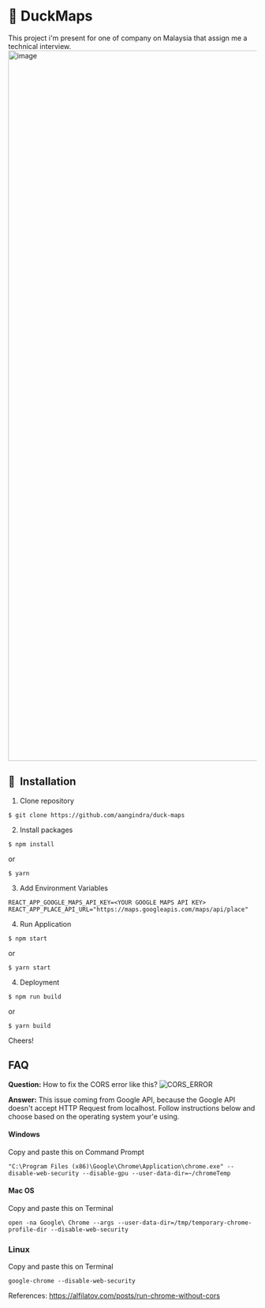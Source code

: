 # 🦆 DuckMaps

This project i'm present for one of company on Malaysia that assign me a technical interview.
<img width="1440" alt="image" src="https://user-images.githubusercontent.com/50355424/190923428-db6f47f6-ec42-4b94-8d64-3dcf1d07ef26.png">

## 🚀&nbsp; Installation

1. Clone repository

```shell
$ git clone https://github.com/aangindra/duck-maps
```

2. Install packages

```shell
$ npm install
```

or

```shell
$ yarn
```

3. Add Environment Variables

```shell
REACT_APP_GOOGLE_MAPS_API_KEY=<YOUR GOOGLE MAPS API KEY>
REACT_APP_PLACE_API_URL="https://maps.googleapis.com/maps/api/place"
```

4. Run Application

```shell
$ npm start
```

or

```shell
$ yarn start
```

4. Deployment

```shell
$ npm run build
```

or

```shell
$ yarn build
```

Cheers!

## FAQ

**Question:** How to fix the CORS error like this?
![CORS_ERROR](https://user-images.githubusercontent.com/50355424/190922862-407431f9-a543-4cb4-8799-038429a3c8d5.jpeg)

**Answer:** This issue coming from Google API, because the Google API doesn't accept HTTP Request from localhost. Follow instructions below
and choose based on the operating system your'e using.

#### Windows

Copy and paste this on Command Prompt

```shell
"C:\Program Files (x86)\Google\Chrome\Application\chrome.exe" --disable-web-security --disable-gpu --user-data-dir=~/chromeTemp
```

#### Mac OS

Copy and paste this on Terminal

```shell
open -na Google\ Chrome --args --user-data-dir=/tmp/temporary-chrome-profile-dir --disable-web-security
```

### Linux

Copy and paste this on Terminal

```shell
google-chrome --disable-web-security
```

References: https://alfilatov.com/posts/run-chrome-without-cors
